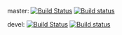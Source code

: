 master: [![Build Status](https://travis-ci.org/svenpeter42/fastfilters.svg?branch=master)](https://travis-ci.org/svenpeter42/fastfilters)
[![Build status](https://ci.appveyor.com/api/projects/status/obc03rs0cwisnsdv/branch/master?svg=true)](https://ci.appveyor.com/project/svenpeter42/fastfilters/branch/master)

devel: [![Build Status](https://travis-ci.org/svenpeter42/fastfilters.svg?branch=devel)](https://travis-ci.org/svenpeter42/fastfilters)
[![Build status](https://ci.appveyor.com/api/projects/status/obc03rs0cwisnsdv/branch/devel?svg=true)](https://ci.appveyor.com/project/svenpeter42/fastfilters/branch/devel)
